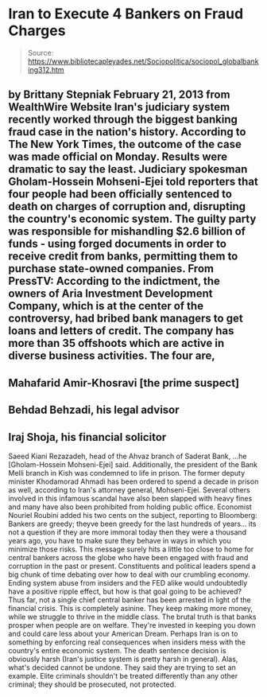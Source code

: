 # Iran to Execute 4 Bankers on Fraud Charges

> Source: https://www.bibliotecapleyades.net/Sociopolitica/sociopol_globalbanking312.htm

by Brittany Stepniak
February 21, 2013
from
WealthWire Website
Iran's judiciary system recently worked through
the biggest banking fraud case in the nation's history. According to The
New York Times, the outcome of the case was made official on Monday.
Results were dramatic to say the least.
Judiciary spokesman Gholam-Hossein
Mohseni-Ejei told reporters that four people had been officially
sentenced to death on charges of corruption and,
disrupting the country's economic system.
The guilty party was responsible for mishandling
$2.6 billion of funds - using forged documents in order to receive credit
from banks, permitting them to purchase state-owned companies.
From
PressTV:
According to
the indictment, the owners of Aria Investment Development
Company, which is at the center of
the controversy, had bribed bank managers to get loans and letters of
credit.
The company
has more than 35 offshoots which are active in diverse business
activities.
The
four are,
-
Mahafarid Amir-Khosravi
[the prime suspect]
-
Behdad Behzadi, his legal advisor
-
Iraj Shoja, his financial solicitor
-
Saeed Kiani Rezazadeh, head of the Ahvaz branch
of Saderat Bank,
...he
[Gholam-Hossein Mohseni-Ejei] said.
Additionally, the president of the Bank Melli
branch in Kish was condemned to life in prison.
The former deputy minister Khodamorad Ahmadi
has been ordered to spend a decade in prison as well, according to Iran's
attorney general, Mohseni-Ejei. Several others involved in this infamous
scandal have also been slapped with heavy fines and many have also been
prohibited from holding public office.
Economist Nouriel Roubini added his two
cents on the subject, reporting to Bloomberg:
Bankers are
greedy; theyve been greedy for the last hundreds of years... its not a
question if they are more immoral today then they were a thousand years
ago, you have to make sure they behave in ways in which you minimize
those risks.
This message surely hits a little too close to
home for central bankers across the globe who have been engaged with fraud
and corruption in the past or present.
Constituents and political leaders spend a big
chunk of time debating over how to deal with our crumbling economy.
Ending system abuse from insiders and
the
FED alike would undoubtedly have a positive ripple effect, but
how is that goal going to be achieved? Thus far, not a single
chief central banker has been arrested in light of
the
financial crisis.
This is completely asinine.
They keep making more money, while we struggle
to thrive in the middle class. The brutal truth is that banks prosper when
people are on welfare. They're invested in keeping you down and could care
less about your American Dream.
Perhaps Iran is on to something by enforcing
real consequences when insiders mess with the country's entire economic
system. The death sentence decision is obviously harsh (Iran's justice
system is pretty
harsh in general).
Alas, what's decided cannot be undone. They said
they are trying to set an example.
Elite criminals shouldn't be treated differently than any other
criminal; they should be prosecuted, not protected.
